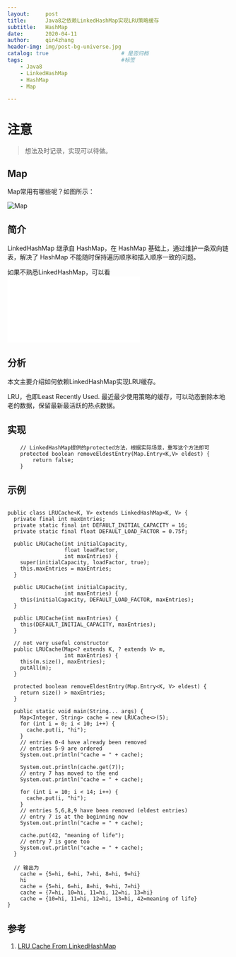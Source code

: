 ```yaml
---
layout:     post
title:      Java8之依赖LinkedHashMap实现LRU策略缓存
subtitle:   HashMap
date:       2020-04-11
author:     qin4zhang
header-img: img/post-bg-universe.jpg 
catalog: true 						# 是否归档
tags:								#标签
    - Java8
    - LinkedHashMap
    - HashMap
    - Map

---
```

# 注意
> 想法及时记录，实现可以待做。

## Map

Map常用有哪些呢？如图所示：

![Map]({{site.url}}/img/java/Java8-Map-Diagram.png)

## 简介
LinkedHashMap 继承自 HashMap，在 HashMap 基础上，通过维护一条双向链表，解决了 HashMap 不能随时保持遍历顺序和插入顺序一致的问题。

如果不熟悉LinkedHashMap，可以看![Java8之LinkedHashMap介绍]({{site.url}}/_posts/2020-04-04-Java8之LinkedHashMap介绍.md)

## 分析

本文主要介绍如何依赖LinkedHashMap实现LRU缓存。

LRU，也即Least Recently Used. 最近最少使用策略的缓存，可以动态删除本地老的数据，保留最新最活跃的热点数据。

## 实现

```
    // LinkedHashMap提供的protected方法，根据实际场景，重写这个方法即可
    protected boolean removeEldestEntry(Map.Entry<K,V> eldest) {
        return false;
    }
```

## 示例

```

public class LRUCache<K, V> extends LinkedHashMap<K, V> {
  private final int maxEntries;
  private static final int DEFAULT_INITIAL_CAPACITY = 16;
  private static final float DEFAULT_LOAD_FACTOR = 0.75f;

  public LRUCache(int initialCapacity,
                  float loadFactor,
                  int maxEntries) {
    super(initialCapacity, loadFactor, true);
    this.maxEntries = maxEntries;
  }

  public LRUCache(int initialCapacity,
                  int maxEntries) {
    this(initialCapacity, DEFAULT_LOAD_FACTOR, maxEntries);
  }

  public LRUCache(int maxEntries) {
    this(DEFAULT_INITIAL_CAPACITY, maxEntries);
  }

  // not very useful constructor
  public LRUCache(Map<? extends K, ? extends V> m,
                  int maxEntries) {
    this(m.size(), maxEntries);
    putAll(m);
  }

  protected boolean removeEldestEntry(Map.Entry<K, V> eldest) {
    return size() > maxEntries;
  }

  public static void main(String... args) {
    Map<Integer, String> cache = new LRUCache<>(5);
    for (int i = 0; i < 10; i++) {
      cache.put(i, "hi");
    }
    // entries 0-4 have already been removed
    // entries 5-9 are ordered
    System.out.println("cache = " + cache);

    System.out.println(cache.get(7));
    // entry 7 has moved to the end
    System.out.println("cache = " + cache);

    for (int i = 10; i < 14; i++) {
      cache.put(i, "hi");
    }
    // entries 5,6,8,9 have been removed (eldest entries)
    // entry 7 is at the beginning now
    System.out.println("cache = " + cache);

    cache.put(42, "meaning of life");
    // entry 7 is gone too
    System.out.println("cache = " + cache);
  }

  // 输出为
    cache = {5=hi, 6=hi, 7=hi, 8=hi, 9=hi}
    hi
    cache = {5=hi, 6=hi, 8=hi, 9=hi, 7=hi}
    cache = {7=hi, 10=hi, 11=hi, 12=hi, 13=hi}
    cache = {10=hi, 11=hi, 12=hi, 13=hi, 42=meaning of life}
}

```



## 参考

1. <a href="https://www.javaspecialists.eu/archive/Issue246-LRU-Cache-From-LinkedHashMap.html" target="_blank">LRU Cache From LinkedHashMap</a>

